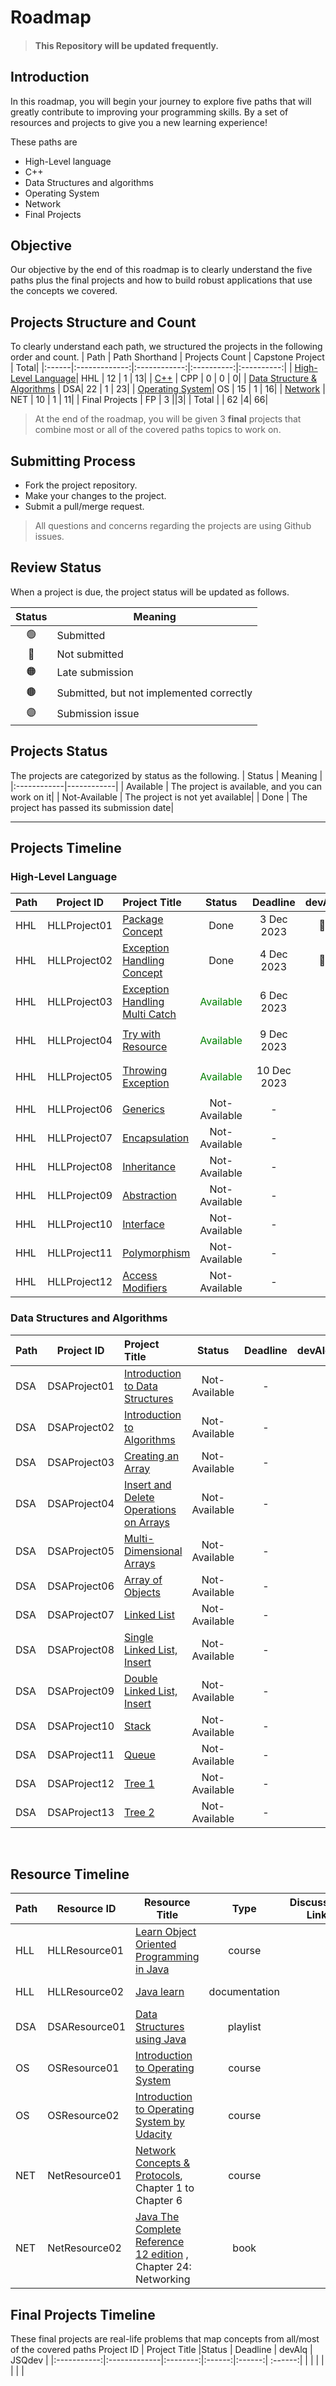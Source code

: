 # Roadmap

> #### This Repository will be updated frequently.
## Introduction 

In this roadmap, you will begin your journey to explore five paths that will greatly contribute to improving your programming skills. By a set of resources and projects to give you a new learning experience! 

These paths are
- High-Level language
- C++
- Data Structures and algorithms
- Operating System
- Network
- Final Projects

## Objective
Our objective by the end of this roadmap is to clearly understand the five paths plus the final projects and how to build robust applications that use the concepts we covered.

## Projects Structure and Count
To clearly understand each path, we structured the projects in the following order and count. 
| Path | Path Shorthand  | Projects Count | Capstone Project | Total|
|:------|:-------------:|:------------:|:----------:|:----------:|
| [High-Level Language](https://github.com/SAFCSP-Team/high-level-language-path/)| HHL | 12 | 1 | 13|
| [C++](https://github.com/SAFCSP-Team/cpp-path) | CPP | 0 | 0 | 0|
| [Data Structure & Algorithms](https://github.com/SAFCSP-Team/data-structures-and-algorithms-path) | DSA|  22 | 1 | 23|
| [Operating System](https://github.com/SAFCSP-Team/operating-system-path)| OS | 15 | 1 | 16|
| [Network](https://github.com/SAFCSP-Team/network-path/) | NET | 10 | 1 | 11|
|   Final Projects   | FP |    3  ||3|
|   Total   | |  62    |4| 66|

> At the end of the roadmap, you will be given 3 **final** projects that combine most or all of the covered paths topics to work on.

## Submitting Process

* Fork the project repository.
* Make your changes to the project.
* Submit a pull/merge request.

> All questions and concerns regarding the projects are using Github issues.

## Review Status
When a project is due, the project status will be updated as follows.

|     Status       |      Meaning      |
|:------------:|------------|
| 🟢 | Submitted|
| 🔴 | Not submitted|
| 🟠 | Late submission |
| 🟤 | Submitted, but not implemented correctly |
| 🟣 | Submission issue |

## Projects Status
The projects are categorized by status as the following. 
|     Status       |      Meaning      |
|:------------|------------|
| Available | The project is available, and you can work on it|
| Not-Available | The project is not yet available|
| Done | The project has passed its submission date|


<hr>


## Projects Timeline
### High-Level Language
| Path | Project ID | Project Title |Status | Deadline | devAlq | JSQdev |
|:-----|:-----------:|:-------------|:--------:|:------:|:------:| :------:| 
| HHL|HLLProject01 | [Package Concept](https://github.com/nourabytePackage-Project/tree/main)    | Done | 3 Dec 2023     | 🔴  |   🟠   |
| HHL|HLLProject02 |[Exception Handling Concept](https://github.com/nourabyte/Exception-Handling)  |Done |4 Dec 2023  | 🔴  | 🔴  | 
| HHL|HLLProject03|[Exception Handling Multi Catch](https://github.com/SAFCSP-Team/exception-handling-multi-catch)|<p style="color: green;">Available</p> |6 Dec 2023
| HHL|HLLProject04|[Try with Resource](https://github.com/SAFCSP-Team/try-with-resource)| <p style="color: green;">Available</p> |9 Dec 2023
| HHL|HLLProject05|[Throwing Exception](https://github.com/SAFCSP-Team/throwing-exceptions)| <p style="color: green;">Available</p> |10 Dec 2023
| HHL|HLLProject06|[Generics](https://github.com/SAFCSP-Team/generics)|Not-Available | - | | |
| HHL|HLLProject07|[Encapsulation](https://github.com/SAFCSP-Team/encapsulation)| Not-Available | - | | |
| HHL|HLLProject08|[Inheritance](https://github.com/SAFCSP-Team/inheritance)| Not-Available | - | | |
| HHL|HLLProject09|[Abstraction](https://github.com/SAFCSP-Team/abstraction)| Not-Available | - | | |
| HHL|HLLProject10|[Interface](https://github.com/SAFCSP-Team/abstraction)| Not-Available | - | | |
| HHL|HLLProject11|[Polymorphism](https://github.com/SAFCSP-Team/abstraction)| Not-Available | - | | |
| HHL|HLLProject12|[Access Modifiers](https://github.com/SAFCSP-Team/abstraction)| Not-Available | - | | |

### Data Structures and Algorithms
| Path | Project ID | Project Title |Status | Deadline | devAlq | JSQdev |
|:-----|:-----------:|:-------------|:--------:|:------:|:------:| :------:| 
|DSA |DSAProject01 | [Introduction to Data Structures](https://github.com/SAFCSP-Team/introduction-to-data-structures) | Not-Available |  - | ||Done|	2 Dec 2023 |🔴| 🔴 | 
|DSA |DSAProject02 | [Introduction to Algorithms](https://github.com/SAFCSP-Team/introduction-to-algorithms) | Not-Available |  - | ||
|DSA |DSAProject03 | [Creating an Array](https://github.com/SAFCSP-Team/creating-an-array)| Not-Available |  - | ||
|DSA |DSAProject04 | [Insert and Delete Operations on Arrays](https://github.com/SAFCSP-Team/array-insert-and-delete-operation) |Not-Available |  - | ||
|DSA |DSAProject05 | [Multi-Dimensional Arrays](https://github.com/SAFCSP-Team/multi-dimensional-arrays)|Not-Available |  - | ||
|DSA |DSAProject06 | [Array of Objects](https://github.com/SAFCSP-Team/array-of-objects) | Not-Available |  - | ||
|DSA |DSAProject07 | [Linked List]() | Not-Available |  - | ||
|DSA |DSAProject08 | [Single Linked List, Insert]() | Not-Available |  - | ||
|DSA |DSAProject09 | [Double Linked List, Insert]() | Not-Available |  - | ||
|DSA |DSAProject10 | [Stack]() | Not-Available |  - | ||
|DSA |DSAProject11 | [Queue]() | Not-Available |  - | ||
|DSA |DSAProject12| [Tree 1]() | Not-Available |  - | ||
|DSA |DSAProject13 | [Tree 2]() | Not-Available |  - | ||



<br/>


## Resource Timeline

| Path | Resource ID  | Resource Title | Type   | Discussion Link    | Deadline  |
| :-----|------------- | -------------- |:------: | ----------- | --------- |
| HLL| HLLResource01 | [Learn Object Oriented Programming in Java](https://www.udemy.com/course/learn-object-oriented-programming-in-java-j/) | course|  | 28 Dec 2023 |
| HLL| HLLResource02  |    [Java learn](https://dev.java/learn/)    | documentation |  |1 Jan 2024       
| DSA| DSAResource01 | [Data Structures using Java](https://www.youtube.com/playlist?list=PLsyeobzWxl7oRKwDi7wjrANsbhTX0IK0J) | playlist |  | 9 Dec 2023 |
| OS| OSResource01 | [Introduction to Operating System](https://github.com/SAFCSP-Team/operating-system-path/issues/2) | course |  | 31 Jan 2024 |
| OS|OSResource02| [Introduction to Operating System by Udacity](https://www.udacity.com/course/introduction-to-operating-systems--ud923)| course|  | 31 Jan 2024
|NET| NetResource01 | [Network Concepts & Protocols](https://app.pluralsight.com/library/courses/network-concepts-protocols-cert/table-of-contents), Chapter 1 to Chapter 6| course | | 25 Jan 2024 |
|NET | NetResource02 |   [Java The Complete Reference 12 edition](https://www.google.com.sa/books/edition/Java_The_Complete_Reference_Twelfth_Edit/iXlIEAAAQBAJ?hl=en&gbpv=0&bsq=Java%20The%20Complete%20Reference%2012th%20edition) , Chapter 24: Networking |   book     |   |     31 Jan 2024      |


## Final Projects Timeline
These final projects are real-life problems that map concepts from all/most of the covered paths 
 Project ID | Project Title |Status | Deadline | devAlq | JSQdev |
|:-----------:|:-------------|:--------:|:------:|:------:| :------:|
| | | | | | |




